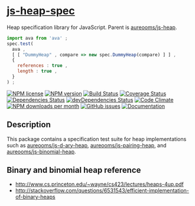 [js-heap-spec](http://aureooms.github.io/js-heap-spec)
==

Heap specification library for JavaScript.
Parent is [aureooms/js-heap](https://github.com/aureooms/js-heap).

```js
import ava from 'ava' ;
spec.test(
  ava ,
  [ [ "DummyHeap" , compare => new spec.DummyHeap(compare) ] ] ,
  {
    references : true ,
    length : true ,
  }
) ;
```

[![NPM license](http://img.shields.io/npm/l/@aureooms/js-heap-spec.svg?style=flat)](https://raw.githubusercontent.com/aureooms/js-heap-spec/master/LICENSE)
[![NPM version](http://img.shields.io/npm/v/@aureooms/js-heap-spec.svg?style=flat)](https://www.npmjs.org/package/@aureooms/js-heap-spec)
[![Build Status](http://img.shields.io/travis/aureooms/js-heap-spec.svg?style=flat)](https://travis-ci.org/aureooms/js-heap-spec)
[![Coverage Status](http://img.shields.io/coveralls/aureooms/js-heap-spec.svg?style=flat)](https://coveralls.io/r/aureooms/js-heap-spec)
[![Dependencies Status](http://img.shields.io/david/aureooms/js-heap-spec.svg?style=flat)](https://david-dm.org/aureooms/js-heap-spec#info=dependencies)
[![devDependencies Status](http://img.shields.io/david/dev/aureooms/js-heap-spec.svg?style=flat)](https://david-dm.org/aureooms/js-heap-spec#info=devDependencies)
[![Code Climate](http://img.shields.io/codeclimate/github/aureooms/js-heap-spec.svg?style=flat)](https://codeclimate.com/github/aureooms/js-heap-spec)
[![NPM downloads per month](http://img.shields.io/npm/dm/@aureooms/js-heap-spec.svg?style=flat)](https://www.npmjs.org/package/@aureooms/js-heap-spec)
[![GitHub issues](http://img.shields.io/github/issues/aureooms/js-heap-spec.svg?style=flat)](https://github.com/aureooms/js-heap-spec/issues)
[![Documentation](https://aureooms.github.io/js-heap-spec/badge.svg)](https://aureooms.github.io/js-heap-spec/source.html)

## Description

This package contains a specification test suite for heap implementations such
as
[aureooms/js-d-ary-heap](https://github.com/aureooms/js-d-ary-heap),
[aureooms/js-pairing-heap](https://github.com/aureooms/js-pairing-heap),
and
[aureooms/js-binomial-heap](https://github.com/aureooms/js-binomial-heap).

## Binary and binomial heap reference

  - http://www.cs.princeton.edu/~wayne/cs423/lectures/heaps-4up.pdf
  - http://stackoverflow.com/questions/6531543/efficient-implementation-of-binary-heaps
